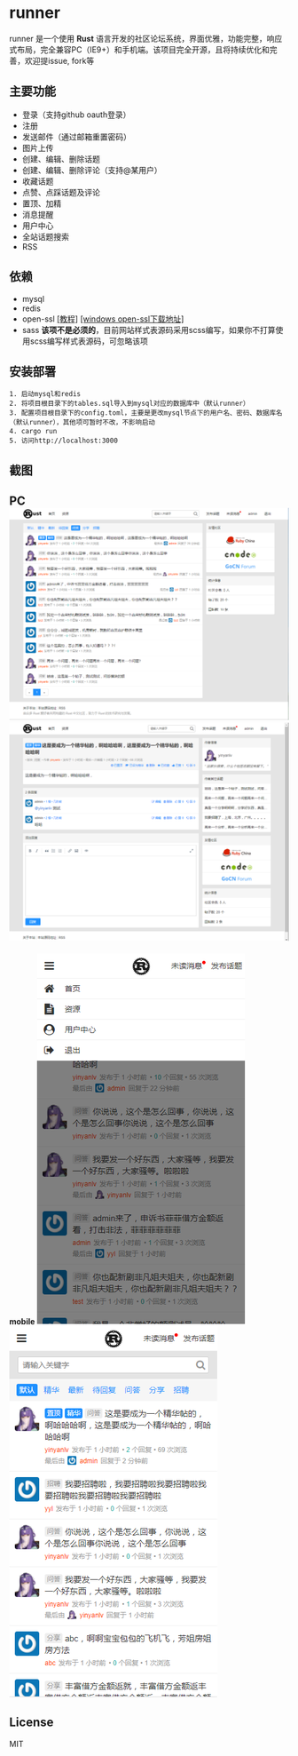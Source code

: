 # runner
runner 是一个使用 **Rust** 语言开发的社区论坛系统，界面优雅，功能完整，响应式布局，完全兼容PC（IE9+）和手机端。该项目完全开源，且将持续优化和完善，欢迎提issue, fork等

## 主要功能
* 登录（支持github oauth登录）
* 注册
* 发送邮件（通过邮箱重置密码）
* 图片上传
* 创建、编辑、删除话题
* 创建、编辑、删除评论（支持@某用户）
* 收藏话题
* 点赞、点踩话题及评论
* 置顶、加精
* 消息提醒
* 用户中心
* 全站话题搜索
* RSS

## 依赖
* mysql
* redis
* open-ssl  [[教程]](https://github.com/sfackler/rust-openssl)  [[windows open-ssl下载地址]](http://slproweb.com/products/Win32OpenSSL.html)
* sass  **该项不是必须的**，目前网站样式表源码采用scss编写，如果你不打算使用scss编写样式表源码，可忽略该项

## 安装部署
```
1. 启动mysql和redis
2. 将项目根目录下的tables.sql导入到mysql对应的数据库中（默认runner）
3. 配置项目根目录下的config.toml，主要是更改mysql节点下的用户名、密码、数据库名（默认runner），其他项可暂时不改，不影响启动
4. cargo run
5. 访问http://localhost:3000
```

## 截图

**PC**
![pc_1 主页](screenshot/pc_1.png)
![pc_2 话题页](screenshot/pc_2.png)
---
**mobile**
![mobile_1 主页_1](screenshot/mobile_1.png)
![mobile_2 主页_2](screenshot/mobile_2.png)


## License
MIT